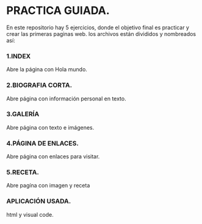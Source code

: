 # PRACTICA GUIADA.
En este repositorio hay 5 ejercicios, donde el objetivo final es practicar y crear las primeras paginas web.
los archivos están divididos y nombreados así:

### 1.INDEX
Abre la página con Hola mundo.

### 2.BIOGRAFIA CORTA.
Abre página con información personal en texto.

### 3.GALERÍA
Abre página con texto e imágenes.

### 4.PÁGINA DE ENLACES.
Abre página con enlaces para  visitar.

### 5.RECETA.
Abre pagína con imagen y receta

### APLICACIÓN USADA.
html y visual code.


